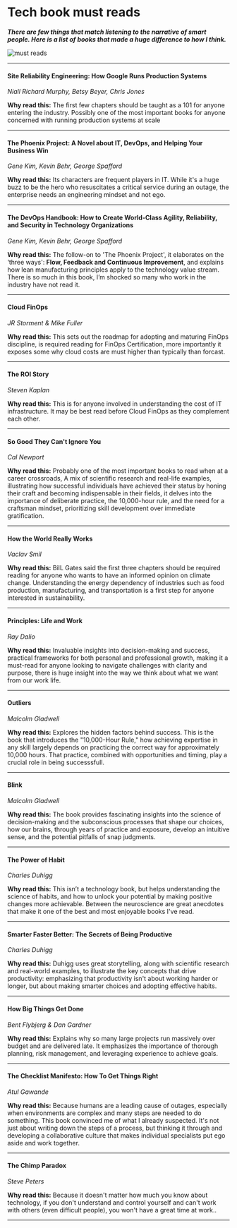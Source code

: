 # Tech book must reads


***There are few things that match listening to the narrative of smart people. Here is a list of books that made a huge difference to how I think.***

![must reads](https://raoconnor.github.io/docs/assets/images/books.png)

--- 

####  Site Reliability Engineering: How Google Runs Production Systems
*Niall Richard Murphy, Betsy Beyer, Chris Jones* 

**Why read this:** The first few chapters should be taught as a 101 for anyone entering the industry. Possibly one of the most important books for anyone concerned with running production systems at scale

---  

#### The Phoenix Project: A Novel about IT, DevOps, and Helping Your Business Win
*Gene Kim, Kevin Behr, George Spafford* 

**Why read this:** Its characters are frequent players in IT. While it's a huge buzz to be the hero who resuscitates a critical service during an outage, the enterprise needs an engineering mindset and not ego. 
  
---  

####  The DevOps Handbook: How to Create World-Class Agility, Reliability, and Security in Technology Organizations
*Gene Kim, Kevin Behr, George Spafford*

**Why read this:** The follow-on to 'The Phoenix Project', it elaborates on the ‘three ways': **Flow, Feedback and Continuous Improvement**, and explains how lean manufacturing principles apply to the technology value stream. There is so much in this book, I’m shocked so many who work in the industry have not read it.

--- 

####  Cloud FinOps
*JR Storment & Mike Fuller*

**Why read this:**  This sets out the roadmap for adopting and maturing FinOps discipline, is required reading for FinOps Certification, more importantly it exposes some why cloud costs are must higher than typically than forcast.

--- 

####  The ROI Story
*Steven Kaplan*

**Why read this:** This is for anyone involved in understanding the cost of IT infrastructure. It may be best read before Cloud FinOps as they complement each other.

--- 

####  So Good They Can't Ignore You
*Cal Newport*

**Why read this:** Probably one of the most important books to read when at a career crossroads,  A mix of scientific research and real-life examples, illustrating how successful individuals have achieved their status by honing their craft and becoming indispensable in their fields, it delves into the importance of deliberate practice, the 10,000-hour rule, and the need for a craftsman mindset, prioritizing skill development over immediate gratification.

--- 

####  How the World Really Works
*Vaclav Smil*

**Why read this:** BilL Gates said the first three chapters should be required reading for anyone who wants to have an informed opinion on climate change. Understanding the energy dependency of industries such as food production, manufacturing, and transportation is a first step for anyone interested in sustainability.

--- 

####  Principles: Life and Work
*Ray Dalio*

**Why read this:** Invaluable insights into decision-making and success,  practical frameworks for both personal and professional growth, making it a must-read for anyone looking to navigate challenges with clarity and purpose, there is huge insight into the way we think about what we want from our work life.

--- 

####  Outliers
*Malcolm Gladwell*

**Why read this:** Explores the hidden factors behind success. This is the book that introduces the "10,000-Hour Rule," how achieving expertise in any skill largely depends on practicing the correct way for approximately 10,000 hours.  That practice, combined with opportunities and timing, play a crucial role in being successsfull.

--- 

####  Blink
*Malcolm Gladwell*

**Why read this:** The book provides fascinating insights into the science of decision-making and the subconscious processes that shape our choices, how our brains, through years of practice and exposure, develop an intuitive sense, and the potential pitfalls of snap judgments.  

--- 

####  The Power of Habit 
*Charles Duhigg*

**Why read this:**  This isn’t a technology book, but helps understanding the science of habits, and how to unlock your potential by making positive changes more achievable.
Between the neuroscience are great anecdotes that make it one of the best and most enjoyable books I've read.

--- 

####  Smarter Faster Better: The Secrets of Being Productive
*Charles Duhigg*

**Why read this:** Duhigg uses great storytelling, along with scientific research and real-world examples, to illustrate the key concepts that drive productivity: emphasizing that productivity isn't about working harder or longer, but about making smarter choices and adopting effective habits.

--- 

####  How Big Things Get Done
*Bent Flybjerg & Dan Gardner*

**Why read this:** Explains why so many large projects run massively over budget and are delivered late. It emphasizes the importance of thorough planning, risk management, and leveraging experience to achieve goals.

---

####  The Checklist Manifesto: How To Get Things Right
*Atul Gawande*

**Why read this:** Because humans are a leading cause of outages, especially when environments are complex and many steps are needed to do something. This book convinced me of what I already suspected. It's not just about writing down the steps of a process, but thinking it through and developing a collaborative culture that makes individual specialists put ego aside and work together.

--- 

####  The Chimp Paradox
*Steve Peters*

**Why read this:**  Because it doesn't matter how much you know about technology, if you don't understand and control yourself and can't work with others (even difficult people), you won't have a great time at work..

--- 


